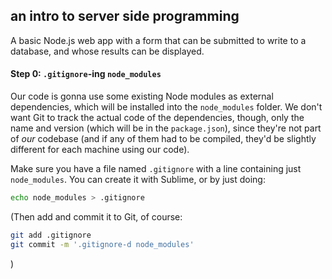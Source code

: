 ## an intro to server side programming

A basic Node.js web app with a form that can be submitted to write to a
database, and whose results can be displayed.

#### Step 0: `.gitignore`-ing `node_modules`

Our code is gonna use some existing Node modules as external dependencies,
which will be installed into the `node_modules` folder. We don't want Git
to track the actual code of the dependencies, though, only the name and version
(which will be in the `package.json`), since they're not part of _our_ codebase
(and if any of them had to be compiled, they'd be slightly different for each
machine using our code).

Make sure you have a file named `.gitignore` with a line containing just
`node_modules`. You can create it with Sublime, or by just doing:
```sh
echo node_modules > .gitignore
```
(Then add and commit it to Git, of course:
```sh
git add .gitignore
git commit -m '.gitignore-d node_modules'
```
)
